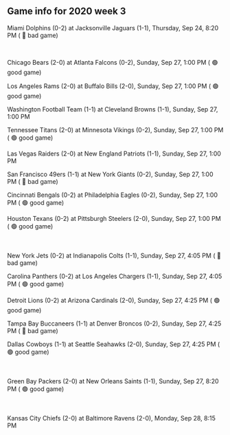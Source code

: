 ## Game info for 2020 week 3
Miami Dolphins (0-2) at Jacksonville Jaguars (1-1), Thursday, Sep 24, 8:20 PM (	:red_circle: bad game)


<br/>

Chicago Bears (2-0) at Atlanta Falcons (0-2), Sunday, Sep 27, 1:00 PM (	:green_circle: good game)

Los Angeles Rams (2-0) at Buffalo Bills (2-0), Sunday, Sep 27, 1:00 PM (	:green_circle: good game)

Washington Football Team (1-1) at Cleveland Browns (1-1), Sunday, Sep 27, 1:00 PM

Tennessee Titans (2-0) at Minnesota Vikings (0-2), Sunday, Sep 27, 1:00 PM (	:green_circle: good game)

Las Vegas Raiders (2-0) at New England Patriots (1-1), Sunday, Sep 27, 1:00 PM

San Francisco 49ers (1-1) at New York Giants (0-2), Sunday, Sep 27, 1:00 PM (	:red_circle: bad game)

Cincinnati Bengals (0-2) at Philadelphia Eagles (0-2), Sunday, Sep 27, 1:00 PM (	:green_circle: good game)

Houston Texans (0-2) at Pittsburgh Steelers (2-0), Sunday, Sep 27, 1:00 PM (	:green_circle: good game)


<br/>

New York Jets (0-2) at Indianapolis Colts (1-1), Sunday, Sep 27, 4:05 PM (	:red_circle: bad game)

Carolina Panthers (0-2) at Los Angeles Chargers (1-1), Sunday, Sep 27, 4:05 PM (	:green_circle: good game)

Detroit Lions (0-2) at Arizona Cardinals (2-0), Sunday, Sep 27, 4:25 PM (	:green_circle: good game)

Tampa Bay Buccaneers (1-1) at Denver Broncos (0-2), Sunday, Sep 27, 4:25 PM (	:red_circle: bad game)

Dallas Cowboys (1-1) at Seattle Seahawks (2-0), Sunday, Sep 27, 4:25 PM (	:green_circle: good game)


<br/>

Green Bay Packers (2-0) at New Orleans Saints (1-1), Sunday, Sep 27, 8:20 PM (	:green_circle: good game)


<br/>

Kansas City Chiefs (2-0) at Baltimore Ravens (2-0), Monday, Sep 28, 8:15 PM

